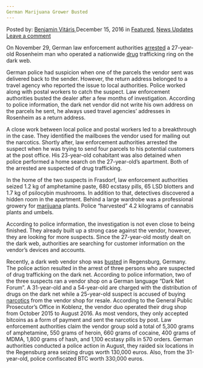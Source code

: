 ```yaml
---
German Marijuana Grower Busted
---
```

<article class="post-listing post-16933 post type-post status-publish format-standard has-post-thumbnail hentry 
    <div class="post-inner">
        <span>Posted by: <a href="https://www.deepdotweb.com/author/benjaminvi/" title="">Benjamin Vitáris </a></span>
    <span>December 15, 2016</span>
    <span>in <a href="https://www.deepdotweb.com/category/deepdot-news/" rel="category tag">Featured</a>, <a href="https://www.deepdotweb.com/category/news-updates/" rel="category tag">News Updates</a></span>
    <span><a href="https://www.deepdotweb.com/2016/12/15/german-marijuana-grower-busted/#respond">Leave a comment</a></span>
    </p>
    <div class="clear"></div>
    <div class="entry">
    <p>On November 29, German law enforcement authorities <a href="http://www.abendzeitung-muenchen.de/inhalt.reger-drogenhandel-im-darknet-mann-27-betreibt-marihuana-aufzucht-in-geheimzimmer.39ea3404-225e-4671-a7c2-c48a216ddd3b.html">arrested</a> a 27-year-old Rosenheim man who operated a nationwide <a href="https://www.deepdotweb.com/tag/drugs/">drug</a> trafficking ring on the dark web.</p>
    <p>German police had suspicion when one of the parcels the vendor sent was delivered back to the sender. However, the return address belonged to a travel agency who reported the issue to local authorities. Police worked along with postal workers to catch the suspect. Law enforcement authorities busted the dealer after a few months of investigation. According to police information, the dark net vendor did not write his own address on the parcels he sent, he always used travel agencies’ addresses in Rosenheim as a return address.</p>
    <p>A close work between local police and postal workers led to a breakthrough in the case. They identified the mailboxes the vendor used for mailing out the narcotics. Shortly after, law enforcement authorities arrested the suspect when he was trying to send four parcels to his potential customers at the post office. His 23-year-old cohabitant was also detained when police performed a home search on the 27-year-old’s apartment. Both of the arrested are suspected of drug trafficking.</p>
    <p><a id="post-16933-_gjdgxs"></a> In the home of the two suspects in Frasdorf, law enforcement authorities seized 1.2 kg of amphetamine paste, 680 ecstasy pills, 65 LSD blotters and 1.7 kg of psilocybin mushrooms. In addition to that, detectives discovered a hidden room in the apartment. Behind a large wardrobe was a professional growery for <a href="https://www.deepdotweb.com/tag/marijuana/">marijuana</a> plants. Police “harvested” 4.2 kilograms of cannabis plants and umbels.</p>
    <p>According to police information, the investigation is not even close to being finished. They already built up a strong case against the vendor, however, they are looking for more suspects. Since the 27-year-old mostly dealt on the dark web, authorities are searching for customer information on the vendor’s devices and accounts.</p>
    <p>Recently, a dark web vendor shop was <a href="https://www.deepdotweb.com/2016/11/25/three-arrested-german-vendor-shop-bust/">busted</a> in Regensburg, Germany. The police action resulted in the arrest of three persons who are suspected of drug trafficking on the dark net. According to police information, two of the three suspects ran a vendor shop on a German language “Dark Net Forum”. A 31-year-old and a 54-year-old are charged with the distribution of drugs on the dark net while a 25-year-old suspect is accused of buying <a href="https://www.deepdotweb.com/tag/narcotics/">narcotics</a> from the vendor shop for resale. According to the General Public Prosecutor’s Office in Koblenz, the vendor duo operated their drug shop from October 2015 to August 2016. As most vendors, they only accepted bitcoins as a form of payment and sent the narcotics by post. Law enforcement authorities claim the vendor group sold a total of 5,300 grams of amphetamine, 550 grams of heroin, 660 grams of cocaine, 400 grams of MDMA, 1,800 grams of hash, and 1,100 ecstasy pills in 570 orders. German authorities conducted a police action in August, they raided six locations in the Regensburg area seizing drugs worth 130,000 euros. Also, from the 31-year-old, police confiscated BTC worth 330,000 euros.</p>
    </div>
    <span style="display:none" class="updated">2016-12-15</span>
    <div style="display:none" class="vcard author" itemprop="author" itemscope itemtype="http://schema.org/Person"><strong class="fn" itemprop="name"><a href="https://www.deepdotweb.com/author/benjaminvi/" title="Posts by Benjamin Vitáris" rel="author">Benjamin Vitáris</a></strong></div>
    </div>
</article>

